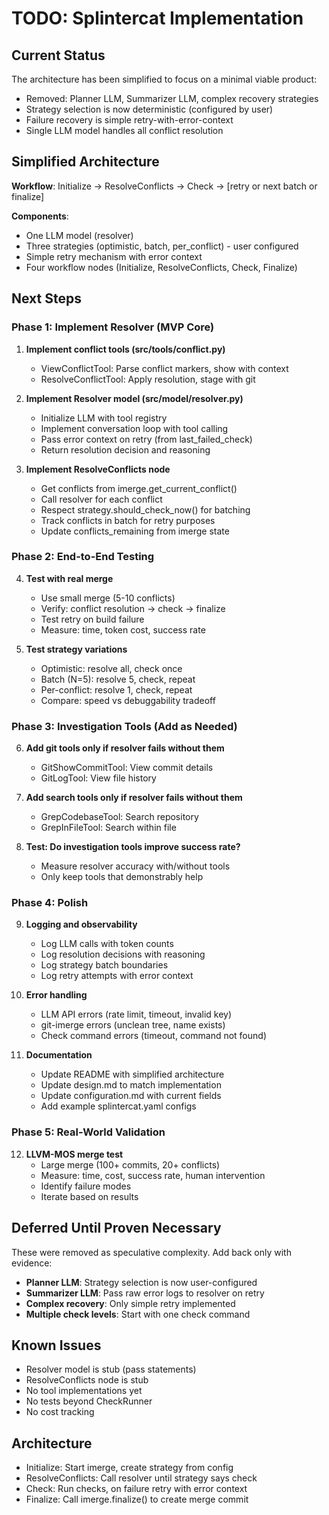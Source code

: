 # TODO: Splintercat Implementation

## Current Status

The architecture has been simplified to focus on a minimal viable product:
- Removed: Planner LLM, Summarizer LLM, complex recovery strategies
- Strategy selection is now deterministic (configured by user)
- Failure recovery is simple retry-with-error-context
- Single LLM model handles all conflict resolution

## Simplified Architecture

**Workflow**: Initialize → ResolveConflicts → Check → [retry or next batch or finalize]

**Components**:
- One LLM model (resolver)
- Three strategies (optimistic, batch, per_conflict) - user configured
- Simple retry mechanism with error context
- Four workflow nodes (Initialize, ResolveConflicts, Check, Finalize)

## Next Steps

### Phase 1: Implement Resolver (MVP Core)

1. **Implement conflict tools (src/tools/conflict.py)**
   - ViewConflictTool: Parse conflict markers, show with context
   - ResolveConflictTool: Apply resolution, stage with git

2. **Implement Resolver model (src/model/resolver.py)**
   - Initialize LLM with tool registry
   - Implement conversation loop with tool calling
   - Pass error context on retry (from last_failed_check)
   - Return resolution decision and reasoning

3. **Implement ResolveConflicts node**
   - Get conflicts from imerge.get_current_conflict()
   - Call resolver for each conflict
   - Respect strategy.should_check_now() for batching
   - Track conflicts in batch for retry purposes
   - Update conflicts_remaining from imerge state

### Phase 2: End-to-End Testing

4. **Test with real merge**
   - Use small merge (5-10 conflicts)
   - Verify: conflict resolution → check → finalize
   - Test retry on build failure
   - Measure: time, token cost, success rate

5. **Test strategy variations**
   - Optimistic: resolve all, check once
   - Batch (N=5): resolve 5, check, repeat
   - Per-conflict: resolve 1, check, repeat
   - Compare: speed vs debuggability tradeoff

### Phase 3: Investigation Tools (Add as Needed)

6. **Add git tools only if resolver fails without them**
   - GitShowCommitTool: View commit details
   - GitLogTool: View file history

7. **Add search tools only if resolver fails without them**
   - GrepCodebaseTool: Search repository
   - GrepInFileTool: Search within file

8. **Test: Do investigation tools improve success rate?**
   - Measure resolver accuracy with/without tools
   - Only keep tools that demonstrably help

### Phase 4: Polish

9. **Logging and observability**
   - Log LLM calls with token counts
   - Log resolution decisions with reasoning
   - Log strategy batch boundaries
   - Log retry attempts with error context

10. **Error handling**
    - LLM API errors (rate limit, timeout, invalid key)
    - git-imerge errors (unclean tree, name exists)
    - Check command errors (timeout, command not found)

11. **Documentation**
    - Update README with simplified architecture
    - Update design.md to match implementation
    - Update configuration.md with current fields
    - Add example splintercat.yaml configs

### Phase 5: Real-World Validation

12. **LLVM-MOS merge test**
    - Large merge (100+ commits, 20+ conflicts)
    - Measure: time, cost, success rate, human intervention
    - Identify failure modes
    - Iterate based on results

## Deferred Until Proven Necessary

These were removed as speculative complexity. Add back only with evidence:
- **Planner LLM**: Strategy selection is now user-configured
- **Summarizer LLM**: Pass raw error logs to resolver on retry
- **Complex recovery**: Only simple retry implemented
- **Multiple check levels**: Start with one check command

## Known Issues

- Resolver model is stub (pass statements)
- ResolveConflicts node is stub
- No tool implementations yet
- No tests beyond CheckRunner
- No cost tracking

## Architecture

- Initialize: Start imerge, create strategy from config
- ResolveConflicts: Call resolver until strategy says check
- Check: Run checks, on failure retry with error context
- Finalize: Call imerge.finalize() to create merge commit
